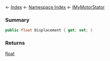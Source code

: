 ← [Index](Api-Index) ← [Namespace Index](Namespace-Index) ← [IMyMotorStator](Sandbox.ModAPI.Ingame.IMyMotorStator)

### Summary

```csharp
public float Displacement { get; set; }
```

### Returns

[float](https://docs.microsoft.com/en-us/dotnet/api/System.Single?view=netframework-4.6)

